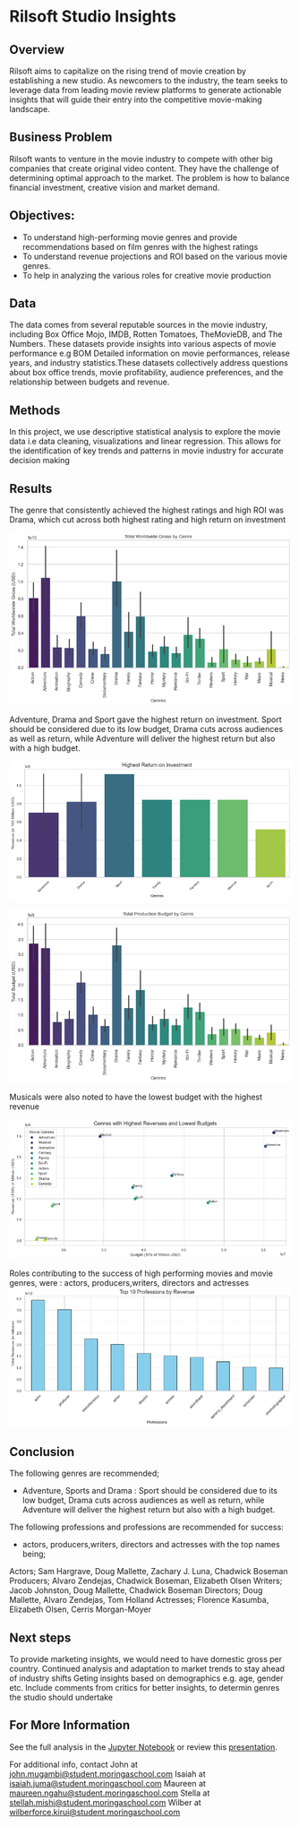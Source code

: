 # Rilsoft Studio Insights

## Overview
Rilsoft aims to capitalize on the rising trend of movie creation by establishing a new studio. As newcomers to the industry, the team seeks to leverage data from leading movie review platforms to generate actionable insights that will guide their entry into the competitive movie-making landscape.

## Business Problem
Rilsoft wants to venture in the movie industry to compete with other big companies that create original video content. They have the challenge of determining optimal approach to the market. The problem is how to balance financial investment, creative vision and market demand.

## Objectives:
* To understand high-performing movie genres and provide recommendations based on film genres with the highest ratings
* To understand revenue projections and ROI based on the various movie genres.
* To help in analyzing the various roles for creative movie production

## Data
The data comes from several reputable sources in the movie industry, including Box Office Mojo, IMDB, Rotten Tomatoes, TheMovieDB, and The Numbers. These datasets provide insights into various aspects of movie performance e.g BOM Detailed information on movie performances, release years, and industry statistics.These datasets collectively address questions about box office trends, movie profitability, audience preferences, and the relationship between budgets and revenue.

## Methods
In this project, we use descriptive statistical analysis to explore the movie data i.e data cleaning, visualizations and linear regression. This allows for the identification of key trends and patterns in movie industry for accurate decision making

## Results
The genre that consistently achieved the highest ratings and high ROI was Drama, which cut across both highest rating and high return on investment

![wordwidegrossgenre](./images/wordwidegrossgenre.png)

Adventure, Drama and Sport gave the highest return on investment. Sport should be considered due to its low budget, Drama cuts across audiences as well as return, while Adventure will deliver the highest return but also with a high budget. 

![roi](./images/roi.png)

![productiongenre](./images/productiongenre.png)

Musicals were also noted to have the lowest budget with the highest revenue

![highrenueuelowbudget](./images/highrenueuelowbudget.png)

Roles contributing to the success of high performing movies and movie genres, were : actors, producers,writers, directors and actresses
![profrevenue](./images/profrevenue.png)


## Conclusion
The following genres are recommended;
- Adventure, Sports and Drama : Sport should be considered due to its low budget, Drama cuts across audiences as well as return, while Adventure will deliver the highest return but also with a high budget.

The following professions and professions are recommended for success:
 - actors, producers,writers, directors and actresses with the top names being;

  Actors; Sam Hargrave, Doug Mallette, Zachary J. Luna, Chadwick Boseman
  Producers; Alvaro Zendejas, Chadwick Boseman, Elizabeth Olsen
  Writers; Jacob Johnston, Doug Mallette, Chadwick Boseman
  Directors; Doug Mallette, Alvaro Zendejas, Tom Holland
  Actresses; Florence Kasumba, Elizabeth Olsen, Cerris Morgan-Moyer

## Next steps
To provide marketing insights, we would need to have domestic gross per country.
Continued analysis and adaptation to market trends to stay ahead of industry shifts
Geting insights based on demographics e.g. age, gender etc.
Include comments from critics for better insights, to determin genres the studio should undertake

## For More Information
See the full analysis in the [Jupyter Notebook](./index.ipynb) or review this [presentation](./RilsoftStudioInsights.pdf).

For additional info, contact 
John at [john.mugambi@student.moringaschool.com](mailto:john.mugambi@student.moringaschool.com)
Isaiah at [isaiah.juma@student.moringaschool.com](mailto:isaiah.juma@student.moringaschool.com)
Maureen at [maureen.ngahu@student.moringaschool.com](mailto:maureen.ngahu@student.moringaschool.com)
Stella at [stellah.mishi@student.moringaschool.com](mailto:stellah.mish@student.moringaschool.com)
Wilber at [wilberforce.kirui@student.moringaschool.com](mailto:wilberforce.kirui@student.moringaschool.com)

